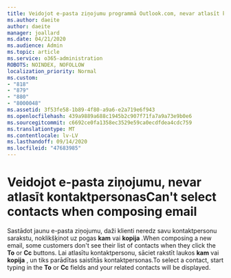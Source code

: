 ```yaml
---
title: Veidojot e-pasta ziņojumu programmā Outlook.com, nevar atlasīt kontaktpersonas
ms.author: daeite
author: daeite
manager: joallard
ms.date: 04/21/2020
ms.audience: Admin
ms.topic: article
ms.service: o365-administration
ROBOTS: NOINDEX, NOFOLLOW
localization_priority: Normal
ms.custom:
- "818"
- "879"
- "880"
- "8000048"
ms.assetid: 3f53fe58-1b89-4f80-a9a6-e2a719e6f943
ms.openlocfilehash: 439a9889a688c1945b2c907f71fa7a9a73e9b0e6
ms.sourcegitcommit: c6692ce0fa1358ec3529e59ca0ecdfdea4cdc759
ms.translationtype: MT
ms.contentlocale: lv-LV
ms.lasthandoff: 09/14/2020
ms.locfileid: "47683985"
---
```

# <a name="cant-select-contacts-when-composing-email"></a><span data-ttu-id="0f0a8-102">Veidojot e-pasta ziņojumu, nevar atlasīt kontaktpersonas</span><span class="sxs-lookup"><span data-stu-id="0f0a8-102">Can't select contacts when composing email</span></span>

<span data-ttu-id="0f0a8-103">Sastādot jaunu e-pasta ziņojumu, daži klienti neredz savu kontaktpersonu sarakstu, noklikšķinot uz pogas **kam** vai **kopija** .</span><span class="sxs-lookup"><span data-stu-id="0f0a8-103">When composing a new email, some customers don't see their list of contacts when they click the **To** or **Cc** buttons.</span></span> <span data-ttu-id="0f0a8-104">Lai atlasītu kontaktpersonu, sāciet rakstīt laukos **kam** vai **kopija** , un tiks parādītas saistītās kontaktpersonas.</span><span class="sxs-lookup"><span data-stu-id="0f0a8-104">To select a contact, start typing in the **To** or **Cc** fields and your related contacts will be displayed.</span></span>
